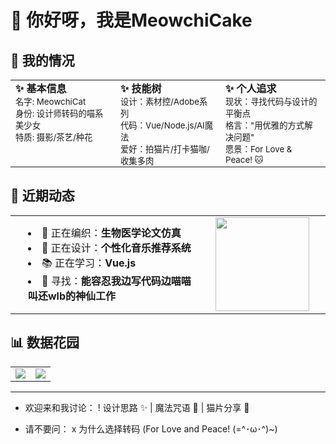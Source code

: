 # 👋 你好呀，我是MeowchiCake



## 🎀 我的情况

<div align="center">
  <table style="border: none; border-collapse: collapse; width: 100%; table-layout: fixed;">
    <tr style="border: none;">
      <!-- 基本信息 -->
      <td style="border: none; vertical-align: top; width: 33.33%; padding: 0 8px;">
        <b>✨ 基本信息</b><br>
        <small>
        名字: MeowchiCat<br>
        身份: 设计师转码的喵系美少女<br>
        特质: 摄影/茶艺/种花
        </small>
      </td>
        <!-- 技能树 -->
      <td style="border: none; vertical-align: top; width: 33.33%; padding: 0 8px;">
        <b>✨ 技能树</b><br>
        <small>
        设计：素材控/Adobe系列<br>
        代码：Vue/Node.js/AI魔法<br>
        爱好：拍猫片/打卡猫咖/收集多肉
        </small>
      </td>
        <!-- 个人追求 -->
      <td style="border: none; vertical-align: top; width: 33.33%; padding: 0 8px;">
        <b>✨ 个人追求</b><br>
        <small>
        现状：寻找代码与设计的平衡点<br>
        格言："用优雅的方式解决问题"<br>
        愿景：For Love & Peace! 🐱
        </small>
      </td>
    </tr>
  </table>
</div>

## 🌸 近期动态

<div align="center">
  <table style="border: none; border-collapse: collapse; width: 100%;">
    <tr style="border: none;">
      <td style="border: none; vertical-align: middle; width: 60%;">  <!-- 改为 middle 对齐 -->
        <ul style="margin: 0; padding-left: 20px; list-style-position: inside;">  <!-- 添加 list-style-position -->
          <li>🧶 正在编织：<strong>生物医学论文仿真</strong></li>
          <li>🎨 正在设计：<strong>个性化音乐推荐系统</strong></li>
          <li>📚 正在学习：<strong>Vue.js</strong></li>
          <li>🐾 寻找：<strong>能容忍我边写代码边喵喵叫还wlb的神仙工作</strong></li>
        </ul>
      </td>
      <td style="border: none; vertical-align: middle; width: 40%; text-align: center;">  <!-- 改为 middle 对齐 -->
        <img src="https://media.giphy.com/media/ES4Vcv8zWfIt2/giphy.gif" width="150" style="transform: scale(1); transform-origin: center;">
      </td>
    </tr>
  </table>
</div>

## 📊 数据花园

<div align="center">
  <table cellspacing="0" cellpadding="0" style="border-collapse: collapse; width: 100%;">
    <tr style="border: none;">
      <td style="border: none;">
        <img src="https://github-readme-stats.vercel.app/api?username=windy-catty&show_icons=true&theme=radical&bg_color=30,ff9a9e,fad0c4&title_color=fff&icon_color=fff&hide_border=true" />
      </td>
      <td style="border: none;">
        <img src="https://github-readme-stats.vercel.app/api/top-langs/?username=windy-catty&layout=compact&theme=radical&bg_color=30,a18cd1,fbc2eb&title_color=fff&hide_border=true" />
      </td>
    </tr>
  </table>
</div>

------

+ 欢迎来和我讨论：
  ! 设计思路 ✨ | 魔法咒语 🎩 | 猫片分享 🐾

- 请不要问：
  x 为什么选择转码 (For Love and Peace! (=^･ω･^)~)
